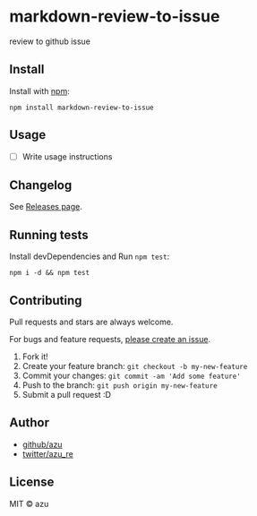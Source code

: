 # markdown-review-to-issue

review to github issue

## Install

Install with [npm](https://www.npmjs.com/):

    npm install markdown-review-to-issue

## Usage

- [ ] Write usage instructions

## Changelog

See [Releases page](https://github.com/packges/markdown-review-to-issue/releases).

## Running tests

Install devDependencies and Run `npm test`:

    npm i -d && npm test

## Contributing

Pull requests and stars are always welcome.

For bugs and feature requests, [please create an issue](https://github.com/packges/markdown-review-to-issue/issues).

1. Fork it!
2. Create your feature branch: `git checkout -b my-new-feature`
3. Commit your changes: `git commit -am 'Add some feature'`
4. Push to the branch: `git push origin my-new-feature`
5. Submit a pull request :D

## Author

- [github/azu](https://github.com/azu)
- [twitter/azu_re](https://twitter.com/azu_re)

## License

MIT © azu

